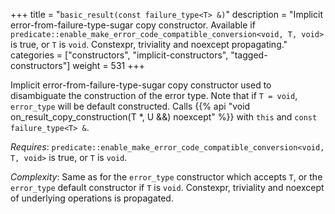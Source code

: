 +++
title = "`basic_result(const failure_type<T> &)`"
description = "Implicit error-from-failure-type-sugar copy constructor. Available if `predicate::enable_make_error_code_compatible_conversion<void, T, void>` is true, or `T` is `void`. Constexpr, triviality and noexcept propagating."
categories = ["constructors", "implicit-constructors", "tagged-constructors"]
weight = 531
+++

Implicit error-from-failure-type-sugar copy constructor used to disambiguate the construction of the error type.
Note that if `T = void`, `error_type` will be default constructed.  Calls {{% api "void on_result_copy_construction(T *, U &&) noexcept" %}} with `this` and `const failure_type<T> &`.

*Requires*: `predicate::enable_make_error_code_compatible_conversion<void, T, void>` is true, or `T` is `void`.

*Complexity*: Same as for the `error_type` constructor which accepts `T`, or the `error_type` default constructor if `T` is `void`. Constexpr, triviality and noexcept of underlying operations is propagated.